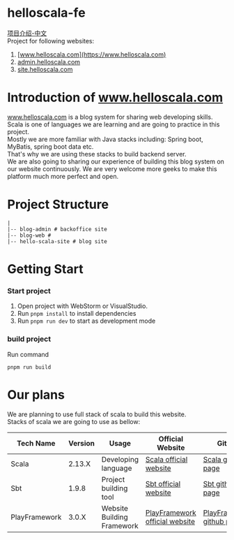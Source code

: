 # helloscala-fe
[项目介绍-中文](./README-CN.md)  
Project for following websites:
1. [www.helloscala.com](https://www.helloscala.com)
2. [admin.helloscala.com](https://admin.helloscala.com)
3. [site.helloscala.com](https://site.helloscala.com)


# Introduction of www.helloscala.com
www.helloscala.com is a blog system for sharing web developing skills. Scala is one of languages we are learning and are going to practice in this project.  
Mostly we are more familiar with Java stacks including: Spring boot, MyBatis, spring boot data etc.  
That's why we are using these stacks to build backend server.  
We are also going to sharing our experience of building this blog system on our website continuously.
We are very welcome more geeks to make this platform much more perfect and open.

# Project Structure
````text
|
|-- blog-admin # backoffice site
|-- blog-web # 
|-- hello-scala-site # blog site

````

# Getting Start
### Start project
1. Open project with WebStorm or VisualStudio.
2. Run `pnpm install` to install dependencies
2. Run `pnpm run dev` to start as development mode

### build project
Run command
```shell
pnpm run build
```

# Our plans
We are planning to use full stack of scala to build this website.  
Stacks of scala we are going to use as bellow:  

| Tech Name | Version | Usage | Official Website | Github |
|-----------|---------|-------|------------------|-----------------|
| Scala | 2.13.X | Developing language | [Scala official website](https://www.scala-lang.org/) | [Scala github page](https://github.com/scala)|
| Sbt | 1.9.8 | Project building tool | [Sbt official website](https://www.scala-sbt.org/) | [Sbt github page](https://github.com/sbt)|
| PlayFramework | 3.0.X | Website Building Framework | [PlayFramework official website](https://www.playframework.com/) | [PlayFramework github page](https://github.com/playframework)|  
